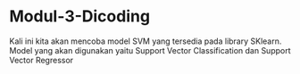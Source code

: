 # Modul-3-Dicoding

Kali ini kita akan mencoba model SVM yang tersedia pada library SKlearn. Model yang akan digunakan yaitu Support Vector Classification dan Support Vector Regressor
